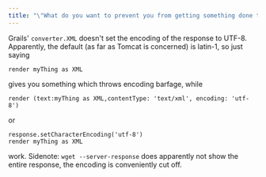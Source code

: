 ```yaml
---
title: "\"What do you want to prevent you from getting something done today?\""
---
```



<p>Grails' <code>converter.XML</code> doesn't set the encoding of the response to UTF-8.
Apparently, the default (as far as Tomcat is concerned) is latin-1, so just saying</p>

<pre><code>render myThing as XML
</code></pre>

<p>gives you something which throws encoding barfage, while </p>

<pre><code>render (text:myThing as XML,contentType: 'text/xml', encoding: 'utf-8')
</code></pre>

<p>or</p>

<pre><code>response.setCharacterEncoding('utf-8')
render myThing as XML
</code></pre>

<p>work. Sidenote: <code>wget --server-response</code> does apparently not show the entire response, the encoding is conveniently cut off.</p>
